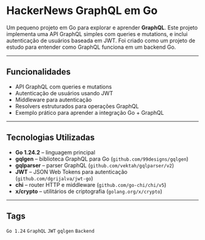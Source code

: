 # HackerNews GraphQL em Go

Um pequeno projeto em Go para explorar e aprender **GraphQL**. Este projeto implementa uma API GraphQL simples com queries e mutations, e inclui autenticação de usuários baseada em JWT. Foi criado como um projeto de estudo para entender como GraphQL funciona em um backend Go.

---

## Funcionalidades

- API GraphQL com queries e mutations
- Autenticação de usuários usando JWT
- Middleware para autenticação
- Resolvers estruturados para operações GraphQL
- Exemplo prático para aprender a integração Go + GraphQL

---

## Tecnologias Utilizadas

- **Go 1.24.2** – linguagem principal  
- **gqlgen** – biblioteca GraphQL para Go (`github.com/99designs/gqlgen`)  
- **gqlparser** – parser GraphQL (`github.com/vektah/gqlparser/v2`)  
- **JWT** – JSON Web Tokens para autenticação (`github.com/dgrijalva/jwt-go`)  
- **chi** – router HTTP e middleware (`github.com/go-chi/chi/v5`)  
- **x/crypto** – utilitários de criptografia (`golang.org/x/crypto`)  

---

## Tags

`Go 1.24` `GraphQL` `JWT` `gqlgen` `Backend`
